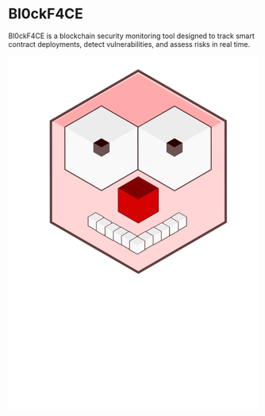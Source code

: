 # Bl0ckF4CE
Bl0ckF4CE is a blockchain security monitoring tool designed to track smart contract deployments, detect vulnerabilities, and assess risks in real time.

![Bl0ckF4CE](https://github.com/dalecousins83/Bl0ckF4CE/blob/main/Bl0ckF4CE_v01.svg)
